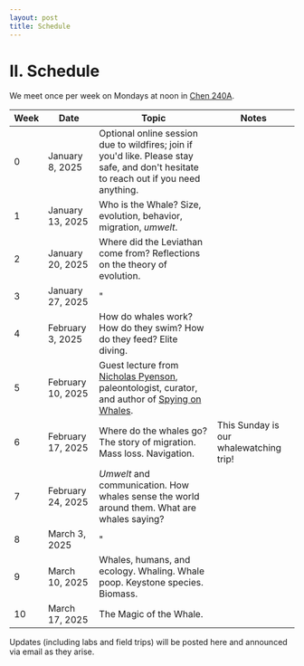```yaml
---
layout: post
title: Schedule
---
```


# II. Schedule

We meet once per week on Mondays at noon in [Chen 240A](https://www.caltech.edu/map/campus/tianqiao-and-chrissy-chen-neuroscience-research-building).

| Week | Date | Topic | Notes |
| -- | -- | -- | -- |
| 0 | January 8, 2025 | Optional online session due to wildfires; join if you'd like. Please stay safe, and don't hesitate to reach out if you need anything. | | 
| 1 | January 13, 2025 | Who is the Whale? Size, evolution, behavior, migration, _umwelt_. | |
| 2 | January 20, 2025 | Where did the Leviathan come from? Reflections on the theory of evolution. | |
| 3 | January 27, 2025 | " | |
| 4 | February 3, 2025 | How do whales work? How do they swim? How do they feed? Elite diving. | |
| 5 | February 10, 2025 | Guest lecture from [Nicholas Pyenson](https://en.wikipedia.org/wiki/Nicholas_Pyenson), paleontologist, curator, and author of [Spying on Whales](https://books.google.com/books/about/Spying_on_Whales.html?id=95yaDwAAQBAJ). | |
| 6 | February 17, 2025 | Where do the whales go? The story of migration. Mass loss. Navigation. | This Sunday is our whalewatching trip! |
| 7 | February 24, 2025 | _Umwelt_ and communication. How whales sense the world around them. What are whales saying? | |
| 8 | March 3, 2025 | " | |
| 9 | March 10, 2025 | Whales, humans, and ecology. Whaling. Whale poop. Keystone species. Biomass. | |
| 10 | March 17, 2025 | The Magic of the Whale. | |

Updates (including labs and field trips) will be posted here and announced via email as they arise.
